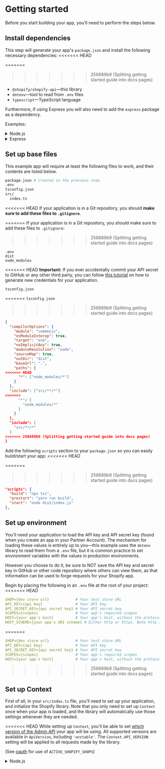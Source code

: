 # Getting started

Before you start building your app, you'll need to perform the steps below.

## Install dependencies

This step will generate your app's `package.json` and install the following necessary dependencies:
<<<<<<< HEAD

=======
>>>>>>> 256689b9 (Splitting getting started guide into docs pages)
- `@shopify/shopify-api`—this library
- `dotenv`—tool to read from `.env` files
- `typescript`—TypeScript language

Furthermore, if using Express you will also need to add the `express` package as a dependency.

Examples:

<details>
  <summary>Node.js</summary>

<<<<<<< HEAD
```shell
yarn init -y
yarn add @shopify/shopify-api
yarn add --dev dotenv typescript @types/node
```

=======
  ```shell
  $ yarn init -y
  $ yarn add @shopify/shopify-api
  $ yarn add --dev dotenv typescript @types/node
  ```
>>>>>>> 256689b9 (Splitting getting started guide into docs pages)
</details>

<details>
  <summary>Express</summary>

<<<<<<< HEAD
```shell
yarn init -y
yarn add @shopify/shopify-api express
yarn add --dev dotenv typescript @types/express
```

=======
  ```shell
  $ yarn init -y
  $ yarn add @shopify/shopify-api express
  $ yarn add --dev dotenv typescript @types/express
  ```
>>>>>>> 256689b9 (Splitting getting started guide into docs pages)
</details>

## Set up base files

This example app will require at least the following files to work, and their contents are listed below.

```bash
package.json # Created in the previous step
.env
tsconfig.json
src/
  index.ts
```

<<<<<<< HEAD
If your application is in a Git repository, you should **make sure to add these files to `.gitignore`**.

=======
If your application is in a Git repository, you should make sure to add these files to `.gitignore`:
>>>>>>> 256689b9 (Splitting getting started guide into docs pages)
```
.env
dist
node_modules
```

<<<<<<< HEAD
**Important:** If you ever accidentally commit your API secret to GitHub or any other third party, you can follow [this tutorial](https://shopify.dev/tutorials/rotate-revoke-api-credentials) on how to generate new credentials for your application.

`tsconfig.json`

=======
`tsconfig.json`
>>>>>>> 256689b9 (Splitting getting started guide into docs pages)
```json
{
  "compilerOptions": {
    "module": "commonjs",
    "esModuleInterop": true,
    "target": "es6",
    "noImplicitAny": true,
    "moduleResolution": "node",
    "sourceMap": true,
    "outDir": "dist",
    "baseUrl": ".",
    "paths": {
<<<<<<< HEAD
      "*": ["node_modules/*"]
    }
  },
  "include": ["src/**/*"]
=======
      "*": [
        "node_modules/*"
      ]
    }
  },
  "include": [
    "src/**/*"
  ]
>>>>>>> 256689b9 (Splitting getting started guide into docs pages)
}
```

Add the following `scripts` section to your `package.json` so you can easily build/start your app:
<<<<<<< HEAD

=======
>>>>>>> 256689b9 (Splitting getting started guide into docs pages)
```json
"scripts": {
  "build": "npx tsc",
  "prestart": "yarn run build",
  "start": "node dist/index.js"
},
```

## Set up environment

You'll need your application to load the API key and API secret key (found when you create an app in your Partner Account). The mechanism for loading these values is entirely up to you—this example uses the `dotenv` library to read them from a `.env` file, but it is common practice to set environment variables with the values in production environments.

However you choose to do it, be sure to NOT save the API key and secret key in GitHub or other code repository where others can view them, as that information can be used to forge requests for your Shopify app.

Begin by placing the following in an `.env` file at the root of your project:
<<<<<<< HEAD

```yaml
SHOP={dev store url}            # Your test store URL
API_KEY={api key}               # Your API key
API_SECRET_KEY={api secret key} # Your API secret key
SCOPES={scopes}                 # Your app's required scopes
HOST={your app's host}          # Your app's host, without the protocol prefix (in this case we used an `ngrok` tunnel to provide a secure connection to our localhost)
HOST_SCHEME={your app's URI scheme} # Either http or https. Note http is intended for local development with localhost.
```
=======
  ```yaml
  SHOP={dev store url}            # Your test store URL
  API_KEY={api key}               # Your API key
  API_SECRET_KEY={api secret key} # Your API secret key
  SCOPES={scopes}                 # Your app's required scopes
  HOST={your app's host}          # Your app's host, without the protocol prefix (in this case we used an `ngrok` tunnel to provide a secure connection to our localhost)
  ```
>>>>>>> 256689b9 (Splitting getting started guide into docs pages)

## Set up Context

First of all, in your `src/index.ts` file, you'll need to set up your application, and initialize the Shopify library. Note that you only need to set up `Context` once when your app is loaded, and the library will automatically use those settings whenever they are needed.

<<<<<<< HEAD
While setting up `Context`, you'll be able to set [which version of the Admin API](https://shopify.dev/concepts/about-apis/versioning) your app will be using. All supported versions are available in `ApiVersion`, including `'unstable'`. The `Context.API_VERSION` setting will be applied to all requests made by the library.

(See [oauth](./usage/oauth.md#add-your-oauth-callback-route) for use of `ACTIVE_SHOPIFY_SHOPS`)

<details>
  <summary>Node.js</summary>

```typescript
// src/index.ts
import http from 'http';
import url from 'url';
import querystring from 'querystring';
import Shopify, { ApiVersion } from '@shopify/shopify-api';
require('dotenv').config();

const { API_KEY, API_SECRET_KEY, SCOPES, SHOP, HOST, HOST_SCHEME } = process.env;

Shopify.Context.initialize({
  API_KEY,
  API_SECRET_KEY,
  SCOPES: [SCOPES],
  HOST_NAME: HOST.replace(/https?:\/\//, ""),
  HOST_SCHEME,
  IS_EMBEDDED_APP: {boolean},
  API_VERSION: ApiVersion.{version} // all supported versions are available, as well as "unstable" and "unversioned"
});

// Storing the currently active shops in memory will force them to re-login when your server restarts. You should
// persist this object in your app.
const ACTIVE_SHOPIFY_SHOPS: { [key: string]: string | undefined } = {};
```

You will also need to set up a basic router to be able to process requests:

```typescript
async function onRequest(
  request: http.IncomingMessage,
  response: http.ServerResponse,
): Promise<void> {
  const {headers, url: req_url} = request;
  const pathName: string | null = url.parse(req_url).pathname;
  const queryString: string = String(url.parse(req_url).query);
  const query: Record<string, any> = querystring.parse(queryString);

  switch (pathName) {
    default:
      // This shop hasn't been seen yet, go through OAuth to create a session
      if (ACTIVE_SHOPIFY_SHOPS[SHOP] === undefined) {
        // not logged in, redirect to login
        response.writeHead(302, {Location: `/login`});
        response.end();
      } else {
        response.write('Hello world!');
        // Load your app skeleton page with App Bridge, and do something amazing!
      }
      return;
  } // end of default path
} // end of onRequest()

http.createServer(onRequest).listen(3000);
```

=======
<details>
  <summary>Node.js</summary>

  ```typescript
  // src/index.ts
  import http from 'http';
  import url from 'url';
  import querystring from 'querystring';
  import Shopify, { ApiVersion, AuthQuery } from '@shopify/shopify-api';
  require('dotenv').config();

  const { API_KEY, API_SECRET_KEY, SCOPES, SHOP, HOST } = process.env

  Shopify.Context.initialize({
    API_KEY,
    API_SECRET_KEY,
    SCOPES: [SCOPES],
    HOST_NAME: HOST,
    IS_EMBEDDED_APP: {boolean},
    API_VERSION: ApiVersion.{version} // all supported versions are available, as well as "unstable" and "unversioned"
  });
  ```

  You will also need to set up a basic router to be able to process requests:

  ```typescript
  async function onRequest(request: http.IncomingMessage, response: http.ServerResponse): Promise<void> {
    const { headers, url: req_url } = request;
    const pathName: string | null = url.parse(req_url).pathname;
    const queryString: string = (String)(url.parse(req_url).query);
    const query: Record<string, any> = querystring.parse(queryString);

    if (pathName === '/') {
      // check if we're logged in/authorized
      const currentSession = await Shopify.Utils.loadCurrentSession(request, response);
      if(!currentSession) {
        // not logged in, redirect to login
        response.writeHead(302, { 'Location': `/login` });
        response.end();
      } else {
        // do something amazing with your application!
      }
      return;
    } // end of if(pathName === '/')
  } // end of onRequest()

  http.createServer(onRequest).listen(3000);
  ```
>>>>>>> 256689b9 (Splitting getting started guide into docs pages)
</details>

<details>
  <summary>Express</summary>

<<<<<<< HEAD
```ts
// src/index.ts
import express from 'express';
import Shopify, { ApiVersion } from '@shopify/shopify-api';
require('dotenv').config();

const app = express();

const { API_KEY, API_SECRET_KEY, SCOPES, SHOP, HOST, HOST_SCHEME } = process.env;

Shopify.Context.initialize({
  API_KEY,
  API_SECRET_KEY,
  SCOPES: [SCOPES],
  HOST_NAME: HOST.replace(/https?:\/\//, ""),
  HOST_SCHEME,
  IS_EMBEDDED_APP: {boolean},
  API_VERSION: ApiVersion.{version} // all supported versions are available, as well as "unstable" and "unversioned"
});
// Storing the currently active shops in memory will force them to re-login when your server restarts. You should
// persist this object in your app.
const ACTIVE_SHOPIFY_SHOPS: { [key: string]: string | undefined } = {};

// the rest of the example code goes here

app.get("/", async (req, res) => {
   // This shop hasn't been seen yet, go through OAuth to create a session
  if (ACTIVE_SHOPIFY_SHOPS[SHOP] === undefined) {
     // not logged in, redirect to login
    res.redirect(`/login`);
  } else {
    res.send("Hello world!");
    // Load your app skeleton page with App Bridge, and do something amazing!
    res.end();
  }
});

app.listen(3000, () => {
  console.log('your app is now listening on port 3000');
});
```

=======
  ```ts
  // src/index.ts
  import express from 'express';
  import Shopify, { ApiVersion, AuthQuery } from '@shopify/shopify-api';
  require('dotenv').config();

  const app = express();

  const { API_KEY, API_SECRET_KEY, SCOPES, SHOP, HOST } = process.env;

  Shopify.Context.initialize({
    API_KEY,
    API_SECRET_KEY,
    SCOPES: [SCOPES],
    HOST_NAME: HOST,
    IS_EMBEDDED_APP: {boolean},
    API_VERSION: ApiVersion.{version} // all supported versions are available, as well as "unstable" and "unversioned"
  });

  // the rest of the example code goes here

  app.listen(3000, () => {
    console.log('your app is now listening on port 3000');
  });
  ```
>>>>>>> 256689b9 (Splitting getting started guide into docs pages)
</details>

## Running your app

Once your files are set up, you can open your app in your browser to start adding features to it.

- Start your `ngrok` tunnel and add the displayed `ngrok` URL to the app setup in your admin, along with the redirect route
  ```shell
  $ ngrok http 3000
  ```
- Run `yarn start` and you should have your app running on your specified `localhost`
- Access the HTTPS address provided by `ngrok` to reach your app

<<<<<<< HEAD
[Back to guide index](README.md)
=======
[Back to guide index](index.md)
>>>>>>> 256689b9 (Splitting getting started guide into docs pages)
